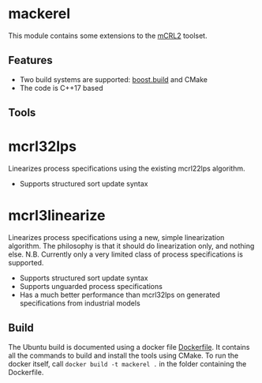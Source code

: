 # mackerel

This module contains some extensions to the [mCRL2](http://mcrl2.org) toolset.

## Features

* Two build systems are supported: [boost.build](https://www.boost.org/build/) and CMake
* The code is C++17 based

## Tools

# mcrl32lps
Linearizes process specifications using the existing mcrl22lps algorithm.

* Supports structured sort update syntax

# mcrl3linearize
Linearizes process specifications using a new, simple linearization algorithm.
The philosophy is that it should do linearization only, and nothing else.
N.B. Currently only a very limited class of process specifications is supported.

* Supports structured sort update syntax
* Supports unguarded process specifications
* Has a much better performance than mcrl32lps on generated specifications from industrial models

## Build

The Ubuntu build is documented using a docker file [Dockerfile](build/docker/ubuntu/Dockerfile).
It contains all the commands to build and install the tools using CMake. To run the docker
itself, call `docker build -t mackerel .` in the folder containing the Dockerfile.
